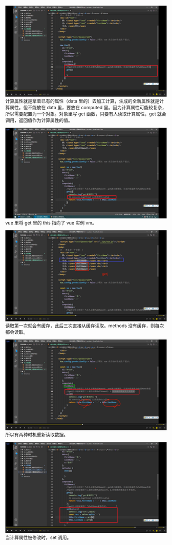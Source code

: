 ![](./img/2022-01-23-17-28-20.png)  
计算属性就是拿着已有的属性（data 里的）去加工计算，生成的全新属性就是计算属性。但不能放在 data 里，要放在 computed 里。因为计算属性可能较复杂，所以需要配置为一个对象。对象里写 get 函数，只要有人读取计算属性，get 就会调用，返回值作为计算属性的值。

![](./img/2022-01-23-17-35-31.png)
vue 里将 get 里的 this 指向了 vue 实例 vm。

![](./img/2022-01-23-17-36-42.png)  
读取第一次就会有缓存，此后三次直接从缓存读取。methods 没有缓存，则每次都会读取。

![](./img/2022-01-23-17-38-03.png)  
所以有两种时机重新读取数据。

![](./img/2022-01-23-17-44-39.png)  
当计算属性被修改时，set 调用。
